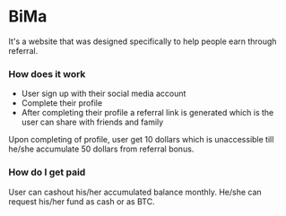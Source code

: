 # BiMa

It's a website that was designed specifically to help people earn through referral. 

### How does it work

- User sign up with their social media account
- Complete their profile
- After completing their profile a referral link is generated which is the user can share with friends and family

Upon completing of profile, user get 10 dollars which is unaccessible till he/she accumulate 50 dollars from referral bonus.

### How do I get paid

User can cashout his/her accumulated balance monthly. He/she can request his/her fund as cash or as BTC. 


